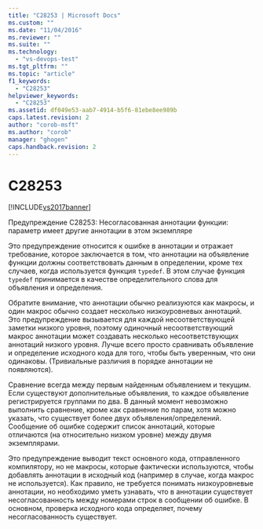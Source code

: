 ```yaml
---
title: "C28253 | Microsoft Docs"
ms.custom: ""
ms.date: "11/04/2016"
ms.reviewer: ""
ms.suite: ""
ms.technology: 
  - "vs-devops-test"
ms.tgt_pltfrm: ""
ms.topic: "article"
f1_keywords: 
  - "C28253"
helpviewer_keywords: 
  - "C28253"
ms.assetid: df049e53-aab7-4914-b5f6-81ebe8ee989b
caps.latest.revision: 2
author: "corob-msft"
ms.author: "corob"
manager: "ghogen"
caps.handback.revision: 2
---
```

# C28253
[!INCLUDE[vs2017banner](../code-quality/includes/vs2017banner.md)]

Предупреждение C28253: Несогласованная аннотации функции: параметр имеет другие аннотации в этом экземпляре  
  
 Это предупреждение относится к ошибке в аннотации и отражает требование, которое заключается в том, что аннотации на объявление функции должны соответствовать данным в определении, кроме тех случаев, когда используется функция `typedef`.  В этом случае функция `typedef` принимается в качестве определительного слова для объявления и определения.  
  
 Обратите внимание, что аннотации обычно реализуются как макросы, и один макрос обычно создает несколько низкоуровневых аннотаций.  Это предупреждение вызывается для каждой несоответствующей заметки низкого уровня, поэтому одиночный несоответствующий макрос аннотации может создавать несколько несоответствующих аннотаций низкого уровня.  Лучше всего просто сравнивать объявление и определение исходного кода для того, чтобы быть уверенным, что они одинаковы. \(Тривиальные различия в порядке аннотации не появляются\).  
  
 Сравнение всегда между первым найденным объявлением и текущим.  Если существуют дополнительные объявления, то каждое объявление регистрируется группами по два.  В данный момент невозможно выполнить сравнение, кроме как сравнение по парам, хотя можно указать, что существует более двух объявления\/определений.  Сообщение об ошибке содержит список аннотаций, которые отличаются \(на относительно низком уровне\) между двумя экземплярами.  
  
 Это предупреждение выводит текст основного кода, отправленного компилятору, но не макросы, которые фактически используются, чтобы добавлять аннотации в исходный код \(например в случае, когда макрос не используется\).  Как правило, не требуется понимать низкоуровневые аннотации, но необходимо уметь узнавать, что в аннотации существует несогласованность между номерами строк в сообщении об ошибке.  В основном, проверка исходного кода определяет, почему несогласованность существует.